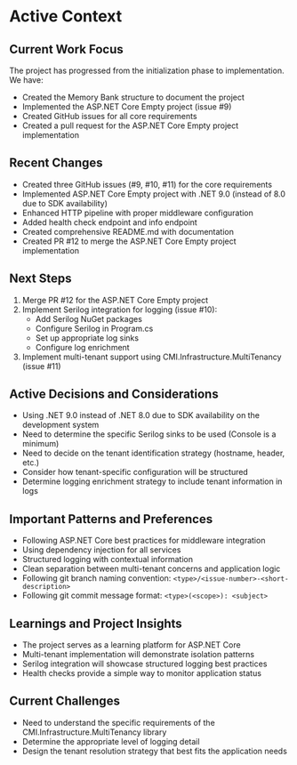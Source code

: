 # Active Context

## Current Work Focus

The project has progressed from the initialization phase to implementation. We have:

- Created the Memory Bank structure to document the project
- Implemented the ASP.NET Core Empty project (issue #9)
- Created GitHub issues for all core requirements
- Created a pull request for the ASP.NET Core Empty project implementation

## Recent Changes

- Created three GitHub issues (#9, #10, #11) for the core requirements
- Implemented ASP.NET Core Empty project with .NET 9.0 (instead of 8.0 due to SDK availability)
- Enhanced HTTP pipeline with proper middleware configuration
- Added health check endpoint and info endpoint
- Created comprehensive README.md with documentation
- Created PR #12 to merge the ASP.NET Core Empty project implementation

## Next Steps

1. Merge PR #12 for the ASP.NET Core Empty project
2. Implement Serilog integration for logging (issue #10):
   - Add Serilog NuGet packages
   - Configure Serilog in Program.cs
   - Set up appropriate log sinks
   - Configure log enrichment
3. Implement multi-tenant support using CMI.Infrastructure.MultiTenancy (issue #11)

## Active Decisions and Considerations

- Using .NET 9.0 instead of .NET 8.0 due to SDK availability on the development system
- Need to determine the specific Serilog sinks to be used (Console is a minimum)
- Need to decide on the tenant identification strategy (hostname, header, etc.)
- Consider how tenant-specific configuration will be structured
- Determine logging enrichment strategy to include tenant information in logs

## Important Patterns and Preferences

- Following ASP.NET Core best practices for middleware integration
- Using dependency injection for all services
- Structured logging with contextual information
- Clean separation between multi-tenant concerns and application logic
- Following git branch naming convention: `<type>/<issue-number>-<short-description>`
- Following git commit message format: `<type>(<scope>): <subject>`

## Learnings and Project Insights

- The project serves as a learning platform for ASP.NET Core
- Multi-tenant implementation will demonstrate isolation patterns
- Serilog integration will showcase structured logging best practices
- Health checks provide a simple way to monitor application status

## Current Challenges

- Need to understand the specific requirements of the CMI.Infrastructure.MultiTenancy library
- Determine the appropriate level of logging detail
- Design the tenant resolution strategy that best fits the application needs

